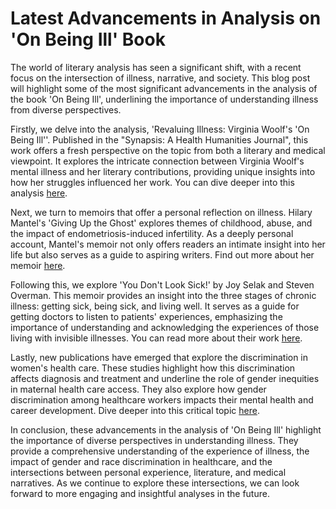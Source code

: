 # Latest Advancements in Analysis on 'On Being Ill' Book

The world of literary analysis has seen a significant shift, with a recent focus on the intersection of illness, narrative, and society. This blog post will highlight some of the most significant advancements in the analysis of the book 'On Being Ill', underlining the importance of understanding illness from diverse perspectives.

Firstly, we delve into the analysis, 'Revaluing Illness: Virginia Woolf's 'On Being Ill''. Published in the "Synapsis: A Health Humanities Journal", this work offers a fresh perspective on the topic from both a literary and medical viewpoint. It explores the intricate connection between Virginia Woolf's mental illness and her literary contributions, providing unique insights into how her struggles influenced her work. You can dive deeper into this analysis [here](https://synapsisjournal.com/).

Next, we turn to memoirs that offer a personal reflection on illness. Hilary Mantel's 'Giving Up the Ghost' explores themes of childhood, abuse, and the impact of endometriosis-induced infertility. As a deeply personal account, Mantel's memoir not only offers readers an intimate insight into her life but also serves as a guide to aspiring writers. Find out more about her memoir [here](https://www.picador.com/).

Following this, we explore 'You Don't Look Sick!' by Joy Selak and Steven Overman. This memoir provides an insight into the three stages of chronic illness: getting sick, being sick, and living well. It serves as a guide for getting doctors to listen to patients' experiences, emphasizing the importance of understanding and acknowledging the experiences of those living with invisible illnesses. You can read more about their work [here](https://www.joyselak.com/).

Lastly, new publications have emerged that explore the discrimination in women's health care. These studies highlight how this discrimination affects diagnosis and treatment and underline the role of gender inequities in maternal health care access. They also explore how gender discrimination among healthcare workers impacts their mental health and career development. Dive deeper into this critical topic [here](https://www.daniellefriedman.com/).

In conclusion, these advancements in the analysis of 'On Being Ill' highlight the importance of diverse perspectives in understanding illness. They provide a comprehensive understanding of the experience of illness, the impact of gender and race discrimination in healthcare, and the intersections between personal experience, literature, and medical narratives. As we continue to explore these intersections, we can look forward to more engaging and insightful analyses in the future.